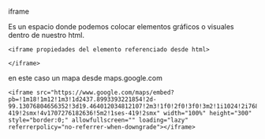 iframe

Es un espacio donde podemos colocar elementos gráficos o visuales dentro de nuestro html.

```
<iframe propiedades del elemento referenciado desde html>

</iframe>
```

en este caso un mapa desde maps.google.com
```
<iframe src="https://www.google.com/maps/embed?pb=!1m18!1m12!1m3!1d2437.8993393221854!2d-99.13076804656352!3d19.464012034812107!2m3!1f0!2f0!3f0!3m2!1i1024!2i768!4f13.1!3m3!1m2!1s0x85d1f98d2d288c77%3A0xdbc49f9fe3808628!2sBarras%20Misterios!5e0!3m2!1ses-419!2smx!4v1707276182636!5m2!1ses-419!2smx" width="100%" height="300" style="border:0;" allowfullscreen="" loading="lazy" referrerpolicy="no-referrer-when-downgrade"></iframe>
```
